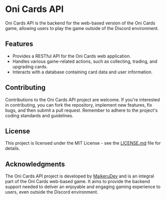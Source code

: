 # Oni Cards API

Oni Cards API is the backend for the web-based version of the Oni Cards game, allowing users to play the game outside of the Discord environment.

## Features

- Provides a RESTful API for the Oni Cards web application.
- Handles various game-related actions, such as collecting, trading, and upgrading cards.
- Interacts with a database containing card data and user information.

## Contributing

Contributions to the Oni Cards API project are welcome. If you're interested in contributing, you can fork the repository, implement new features, fix bugs, and then submit a pull request. Remember to adhere to the project's coding standards and guidelines.

## License

This project is licensed under the MIT License - see the [LICENSE.md](LICENSE.md) file for details.

## Acknowledgments

The Oni Cards API project is developed by [MaikeruDev](https://github.com/MaikeruDev) and is an integral part of the Oni Cards web-based game. It aims to provide the backend support needed to deliver an enjoyable and engaging gaming experience to users, even outside the Discord environment.
